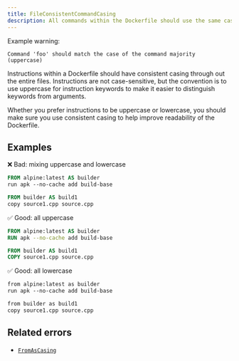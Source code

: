 ```yaml
---
title: FileConsistentCommandCasing
description: All commands within the Dockerfile should use the same casing (either upper or lower)
---
```


Example warning:

```text
Command 'foo' should match the case of the command majority (uppercase)
```

Instructions within a Dockerfile should have consistent casing through out the
entire files. Instructions are not case-sensitive, but the convention is to use
uppercase for instruction keywords to make it easier to distinguish keywords
from arguments.

Whether you prefer instructions to be uppercase or lowercase, you should make
sure you use consistent casing to help improve readability of the Dockerfile.

## Examples

❌ Bad: mixing uppercase and lowercase

```dockerfile
FROM alpine:latest AS builder
run apk --no-cache add build-base

FROM builder AS build1
copy source1.cpp source.cpp
```

✅ Good: all uppercase

```dockerfile
FROM alpine:latest AS builder
RUN apk --no-cache add build-base

FROM builder AS build1
COPY source1.cpp source.cpp
```

✅ Good: all lowercase

```dockerfile
from alpine:latest as builder
run apk --no-cache add build-base

from builder as build1
copy source1.cpp source.cpp
```

## Related errors

- [`FromAsCasing`](./from-as-casing.md)

